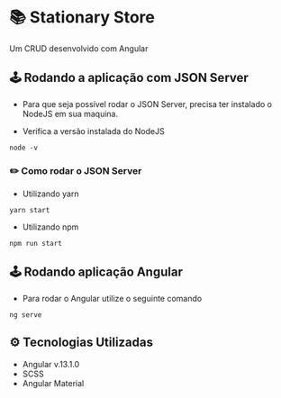 # 📚 Stationary Store

Um CRUD desenvolvido com Angular

## 🕹️ Rodando a aplicação com JSON Server

- Para que seja possível rodar o JSON Server, precisa ter instalado o NodeJS em sua maquina.

- Verifica a versão instalada do NodeJS

`node -v`

### ✏️ Como rodar o JSON Server

- Utilizando yarn

`yarn start`

- Utilizando npm

`npm run start`

## 🕹️ Rodando aplicação Angular

- Para rodar o Angular utilize o seguinte comando

`ng serve`

## ⚙️ Tecnologias Utilizadas

- Angular v.13.1.0
- SCSS
- Angular Material
